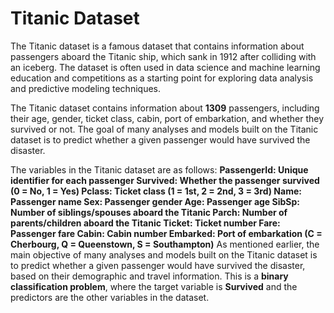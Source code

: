 # Titanic Dataset
The Titanic dataset is a famous dataset that contains information about passengers aboard the Titanic ship, which sank in 1912 after colliding with an iceberg. The dataset is often used in data science and machine learning education and competitions as a starting point for exploring data analysis and predictive modeling techniques.

The Titanic dataset contains information about **1309** passengers, including their age, gender, ticket class, cabin, port of embarkation, and whether they survived or not. The goal of many analyses and models built on the Titanic dataset is to predict whether a given passenger would have survived the disaster.

The variables in the Titanic dataset are as follows:
**PassengerId: Unique identifier for each passenger
Survived: Whether the passenger survived (0 = No, 1 = Yes)
Pclass: Ticket class (1 = 1st, 2 = 2nd, 3 = 3rd)
Name: Passenger name
Sex: Passenger gender
Age: Passenger age
SibSp: Number of siblings/spouses aboard the Titanic
Parch: Number of parents/children aboard the Titanic
Ticket: Ticket number
Fare: Passenger fare
Cabin: Cabin number
Embarked: Port of embarkation (C = Cherbourg, Q = Queenstown, S = Southampton)**
As mentioned earlier, the main objective of many analyses and models built on the Titanic dataset is to predict whether a given passenger would have survived the disaster, based on their demographic and travel information. This is a **binary classification problem**, where the target variable is **Survived** and the predictors are the other variables in the dataset.
